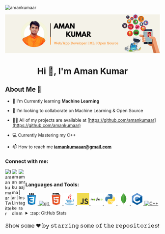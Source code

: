 <p align="left"> <img src="https://komarev.com/ghpvc/?username=amankumaar&label=Profile%20views&color=0e75b6&style=flat" alt="amankumaar" /> </p>

![Banner](https://github.com/amankumaar/amankumaar/blob/main/Banner.png)

<h1 align="center">Hi 👋, I'm Aman Kumar</h1>

## About Me :wave:

- 🌱 I'm Currently learning **Machine Learning**

- 👯 I’m looking to collaborate on Machine Learning & Open Source

- 👨‍💻 All of my projects are available at [https://github.com/amankumaar](https://github.com/amankumaar)

- 💻 Currently Mastering my C++

- 📫 How to reach me **iamankumaaar@gmail.com**

### Connect with me:

[<img align="left" alt="iamankumaar | Twitter" width="22px" src="https://cdn.jsdelivr.net/npm/simple-icons@v3/icons/twitter.svg" />](https://twitter.com/iamankumaaar)
[<img align="left" alt="amankumaar | LinkedIn" width="22px" src="https://cdn.jsdelivr.net/npm/simple-icons@v3/icons/linkedin.svg" />](https://www.linkedin.com/in/amankumaaar/)
[<img align="left" alt="amanraaj | Instagram" width="22px" src="https://cdn.jsdelivr.net/npm/simple-icons@v3/icons/instagram.svg" />](https://www.instagram.com/iamanraaj/?hl=en)

<br />

<h3 align="left">Languages and Tools:</h3>

<p align="left"> <a href="https://www.w3schools.com/css/" target="_blank"> <img src="https://raw.githubusercontent.com/devicons/devicon/master/icons/css3/css3-original-wordmark.svg" alt="css3" width="40" height="40"/> </a> 
<a href="https://git-scm.com/" target="_blank"> <img src="https://www.vectorlogo.zone/logos/git-scm/git-scm-icon.svg" alt="git" width="40" height="40"/> </a> 
<a href="https://www.w3.org/html/" target="_blank"> <img src="https://raw.githubusercontent.com/devicons/devicon/master/icons/html5/html5-original-wordmark.svg" alt="html5" width="40" height="40"/> </a> 
<a href="https://www.java.com" target="_blank"> <img src="https://raw.githubusercontent.com/devicons/devicon/master/icons/java/java-original.svg" alt="java" width="40" height="40"/> </a> 
<a href="https://developer.mozilla.org/en-US/docs/Web/JavaScript" target="_blank"> <img src="https://raw.githubusercontent.com/devicons/devicon/master/icons/javascript/javascript-original.svg" alt="javascript" width="40" height="40"/> </a> 
<a href="https://nodejs.org" target="_blank"> <img src="https://raw.githubusercontent.com/devicons/devicon/master/icons/nodejs/nodejs-original-wordmark.svg" alt="nodejs" width="40" height="40"/> </a> <a href="https://www.python.org" target="_blank"> <img src="https://raw.githubusercontent.com/devicons/devicon/master/icons/python/python-original.svg" alt="python" width="40" height="40"/> </a> 
  <a href="https://www.mongodb.com" target="_blank"> <img src="https://raw.githubusercontent.com/devicons/devicon/master/icons/mongodb/mongodb-original.svg" alt="mongodb" width="40" height="40"/> </a> 
<a href="https://en.wikipedia.org/wiki/C_(programming_language)" target="_blank"> <img src="https://raw.githubusercontent.com/devicons/devicon/master/icons/c/c-original.svg" alt="C" width="40" height="40"/> </a>
<a href="https://www.w3schools.com/CPP/default.asp" target="_blank"> <img src="https://img.icons8.com/color/48/000000/c-plus-plus-logo.png" alt="C++" width="40" height="40"/> </a> </p>

<details>
  <summary>:zap: GitHub Stats</summary>
<p><img align="left" src="https://github-readme-stats.vercel.app/api/top-langs?username=amankumaar&show_icons=true&locale=en&layout=compact" alt="amankumaar" /></p>

<p>&nbsp;<img align="center" src="https://github-readme-stats.vercel.app/api?username=amankumaar&show_icons=true&locale=en" alt="amankumaar" /></p>
</details>

### 𝚂𝚑𝚘𝚠 𝚜𝚘𝚖𝚎 ❤️ 𝚋𝚢 𝚜𝚝𝚊𝚛𝚛𝚒𝚗𝚐 𝚜𝚘𝚖𝚎 𝚘𝚏 𝚝𝚑𝚎 𝚛𝚎𝚙𝚘𝚜𝚒𝚝𝚘𝚛𝚒𝚎𝚜!
